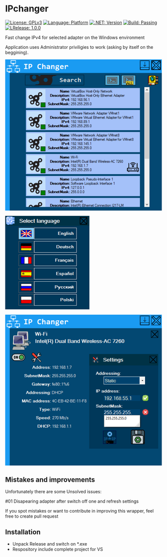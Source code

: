 # IPchanger
[![License: GPLv3](https://img.shields.io/badge/license-GPL-blue)](https://github.com/kkuba91/IPchanger/blob/master/LICENSE)
[![Language: Platform](https://img.shields.io/badge/platform-win--32%20%7C%20win--64-lightgrey)](https://github.com/kkuba91/IPchanger)
[![.NET: Version](https://img.shields.io/badge/.NET-%3E%3D4.5-brightgreen)](https://github.com/kkuba91/IPchanger)
[![Build: Passing](https://img.shields.io/badge/buil-passing-brightgreen)](https://github.com/kkuba91/IPchanger)
[![LRelease: 1.0.0](https://img.shields.io/badge/release-v1.0.0-orange)](https://github.com/kkuba91/IPchanger/blob/master/IPChanger_1_0_0.zip)


Fast change IPv4 for selected adapter on the Windows environment

Application uses Administrator priviligies to work (asking by itself on the beggining).

![alt text](https://github.com/kkuba91/IPchanger/blob/master/ScreenShot_001.png?raw=true)

![alt text](https://github.com/kkuba91/IPchanger/blob/master/ScreenShot_002.png?raw=true)

![alt text](https://github.com/kkuba91/IPchanger/blob/master/ScreenShot_003.png?raw=true)


## Mistakes and improvements 
Unfortunately there are some Unsolved issues:

#01 Disapearing adapter after switch off one and refresh settings

If you spot mistakes or want to contribute in improving this wrapper, feel free to create pull request


## Installation
- Unpack Release and switch on *.exe
- Respository include complete project for VS
